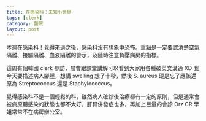 ```yaml
---
title: 在感染科：未知小世界
tags: [clerk]
category: 醫院
layout: post
---
```

本週在感染科！覺得來過之後，感染科沒有想象中恐怖。重點是一定要認清楚空氣隔離、接觸隔離、血液隔離的警示，及隨時注意負壓病房的指標。

這周有個韓國 clerk 參訪，晨會跟課堂講解可以看到大家用各種破英文溝通 XD 我今天要描述病人腳腫，想講 swelling 想了十秒，然後 S. aureus 硬是忘了應該還原為 Streptococcus 還是 Staphylococcus。

覺得感染科不是一個輕鬆的科，雖然病人確診後治療都有一定的原則，但是通常會被病原體感染的狀態也都不太好，肝腎併發症也多，再加上巨量的會診 Orz CR 學姐常常不在病房辦公室。
